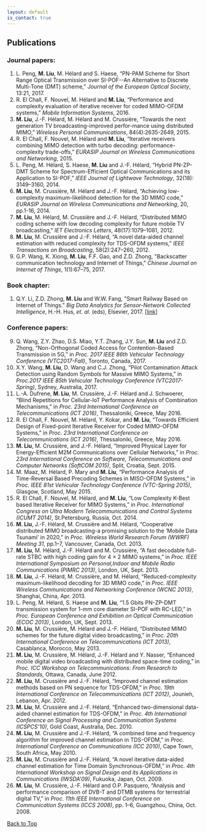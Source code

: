 ```yaml
---
layout: default
is_contact: true
---
```


## Publications
### Journal papers:
1. L. Peng, **M. Liu**, M. Hélard and S. Haese, “PN-PAM Scheme for Short Range Optical Transmission over SI-POF--An Alternative to Discrete Multi-Tone (DMT) scheme,” *Journal of the European Optical Society*, 13:21, 2017.
2. R. El Chall, F. Nouvel, M. Hélard and **M. Liu**, “Performance and complexity evaluation of iterative receiver for coded MIMO-OFDM systems,” *Mobile Information Systems*, 2016.
3. **M. Liu**, J.-F. Hélard, M. Hélard and M. Crussière, “Towards the next generation TV broadcasting-improved perfor-mance using distributed MIMO,” *Wireless Personal Communications*, 84(4):2635-2649, 2015.
4. R. El Chall, F. Nouvel, M. Hélard and **M. Liu**, “Iterative receivers combining MIMO detection with turbo decoding: performance-complexity trade-offs,” *EURASIP Journal on Wireless Communications and Networking*, 2015.
5. L. Peng, M. Hélard, S. Haese, **M. Liu** and J.-F. Hélard, “Hybrid PN-ZP-DMT Scheme for Spectrum-Efficient Optical Communications and its Application to SI-POF,” *IEEE Journal of Lightwave Technology*, 32(18): 3149–3160, 2014.
6. **M. Liu**, M. Crussière, M. Hélard and J.-F. Hélard, “Achieving low-complexity maximum-likelihood detection for the 3D MIMO code,” *EURASIP Journal on Wireless Communications and Networking*, 20, pp.1-16, 2014.
7. **M. Liu**, M. Hélard, M. Crussière and J.-F. Hélard, “Distributed MIMO coding scheme with low decoding complexity for future mobile TV broadcasting,” *IET Electronics Letters*, 48(17):1079–1081, 2012.
8. **M. Liu**, M. Crussière and J.-F. Hélard, “A novel data-aided channel estimation with reduced complexity for TDS-OFDM systems,” *IEEE Transactions on Broadcasting*, 58(2):247–260, 2012.
9. G.P. Wang, K. Xiong, **M. Liu**, F.F. Gao, and Z.D. Zhong, "Backscatter communication technology and Internet of Things," *Chinese Journal on Internet of Things*, 1(1):67–75, 2017. 

### Book chapter:
1. Q.Y. Li, Z.D. Zhong, **M. Liu** and W.W. Fang, "Smart Railway Based on Internet of Things." *Big Data Analytics for Sensor-Network Collected Intelligence*, H.-H. Hus, *et. al.* (eds), Elsevier, 2017. [[link](https://www.elsevier.com/books/big-data-analytics-for-sensor-network-collected-intelligence/hsu/978-0-12-809393-1)]

### Conference papers:
9. Q. Wang, Z.Y. Zhao, D.S. Miao, Y.T. Zhang, J.Y. Sun, **M. Liu** and Z.D. Zhong, “Non-Orthogonal Coded Access for Contention-Based Transmission in 5G,” in *Proc. 2017 IEEE 86th Vehicular Technology Conference (VTC2017-Fall)*, Toronto, Canada, 2017.
10. X.Y. Wang, **M. Liu**, D. Wang and C.J. Zhong, “Pilot Contamination Attack Detection using Random Symbols for Massive MIMO Systems,” in *Proc.2017 IEEE 85th Vehicular Technology Conference (VTC2017-Spring)*, Sydney, Australia, 2017.
11. L.-A. Dufrene, **M. Liu**, M. Crussière, J.-F. Hélard and J. Schwoerer, “Blind Repetitions for Cellular-IoT Performance Analysis of Combination Mechanisms,” in *Proc. 23rd International Conference on Telecommunications (ICT 2016)*, Thessaloniki, Greece, May 2016.
12. R. El Chall, F. Nouvel, M. Hélard, Y. Kokar, and **M. Liu**, “Towards Efficient Design of Fixed-point Iterative Receiver for Coded MIMO-OFDM Systems,” in *Proc. 23rd International Conference on Telecommunications (ICT 2016)*, Thessaloniki, Greece, May 2016.
13. **M. Liu**, M. Crussière, and J.-F. Hélard, “Improved Physical Layer for Energy-Efficient M2M Communications over Cellular Networks,” in *Proc. 23rd International Conference on Software, Telecommunications and Computer Networks (SoftCOM 2015)*, Split, Croatia, Sept. 2015.
14. M. Maaz, M. Hélard, P. Mary and **M. Liu**, “Performance Analysis of Time-Reversal Based Precoding Schemes in MISO-OFDM Systems,” in *Proc. IEEE 81st Vehicular Technology Conference (VTC-Spring 2015)*, Glasgow, Scotland, May 2015.
15. R. El Chall, F. Nouvel, M. Hélard, and **M. Liu**, “Low Complexity K-Best based Iterative Receiver for MIMO Systems,” in *Proc. International Congress on Ultra Modern Telecommunications and Control Systems (ICUMT 2014)*, St.Petersburg, Russia, Oct. 2014.
16. **M. Liu**, J.-F. Hélard, M. Crussière and M. Hélard, “Cooperative distributed MIMO broadcasting-a promising solution to the ‘Mobile Data Tsunami’ in 2020,” in *Proc. Wireless World Research Forum (WWRF) Meeting 31*, pp.1–7, Vancouver, Canada, Oct. 2013.
17. **M. Liu**, M. Hélard, J.-F. Hélard and M. Crussière, “A fast decodable full-rate STBC with high coding gain for 4 × 2 MIMO systems,” in *Proc. IEEE International Symposium on Personal,Indoor and Mobile Radio  Communications (PIMRC 2013)*, London, UK, Sept. 2013.
18. **M. Liu**, J.-F. Hélard, M. Crussière, and M. Hélard, “Reduced-complexity maximum-likelihood decoding for 3D MIMO code,” in *Proc. IEEE Wireless Communications and Networking Conference (WCNC 2013)*, Shanghai, China, Apr. 2013.
19. L. Peng, M. Hélard, S. Haese and **M. Liu**, “1.5 Gbits PN-ZP-DMT transmission system for 1-mm core diameter SI-POF with RC-LED,” in *Proc. European Conference and Exhibition on Optical Communication (ECOC 2013)*, London, UK, Sept. 2013.
20. **M. Liu**, M. Crussière, M. Hélard and J.-F. Hélard, “Distributed MIMO schemes for the future digital video broadcasting,” in *Proc. 20th International Conference on Telecommunications (ICT 2013)*, Casablanca, Morocco, May 2013.
21. **M. Liu**, M. Crussière, M. Hélard, J.-F. Hélard and Y. Nasser, “Enhanced mobile digital video broadcasting with distributed space-time coding,” in *Proc. ICC Workshop on Telecommunications: From Research to Standards*, Ottawa, Canada, June 2012.
22. **M. Liu**, M. Crussière and J.-F. Hélard, “Improved channel estimation methods based on PN sequence for TDS-OFDM,” in *Proc. 19th International Conference on Telecommunications (ICT 2012)*, Jounieh, Lebanon, Apr. 2012.
23. **M. Liu**, M. Crussière and J.-F. Hélard, “Enhanced two-dimensional data-aided channel estimation for TDS-OFDM,” in *Proc. 4th International Conference on Signal Processing and Communication Systems (ICSPCS'10)*, Gold Coast, Australia, Dec. 2010.
24. **M. Liu**, M. Crussière and J.-F. Hélard, “A combined time and frequency algorithm for improved channel estimation in TDS-OFDM,” in *Proc. International Conference on Communications (ICC 2010)*, Cape Town, South Africa, May 2010.
25. **M. Liu**, M. Crussière and J.-F. Hélard, “A novel iterative data-aided channel estimation for Time Domain Synchronous-OFDM,” in *Proc. 4th International Workshop on Signal Design and its Applications in Communications (IWSDA'09)*, Fukuoka, Japan, Oct. 2009.
26. **M. Liu**, M. Crussière, J.-F. Hélard and O.P. Pasquero, “Analysis and performance comparison of DVB-T and DTMB systems for terrestrial digital TV,” in *Proc. 11th IEEE International Conference on Communication Systems (ICCS 2008)*, pp. 1–6, Guangzhou, China, Oct. 2008.

<a href="#" class="btn btn-success">Back to Top</a>
